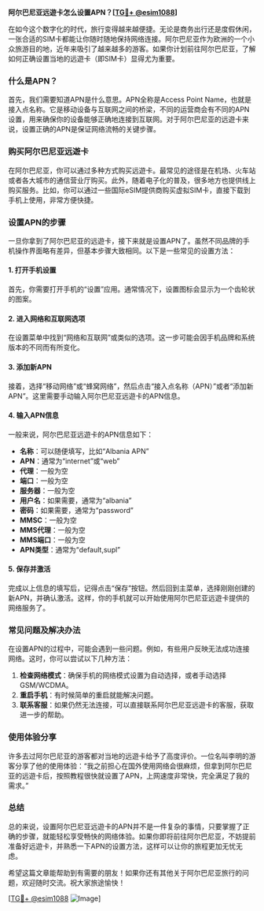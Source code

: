 **阿尔巴尼亚远遊卡怎么设置APN？[[TG💪+ @esim1088](https://t.me/s/esim1088)]**

在如今这个数字化的时代，旅行变得越来越便捷。无论是商务出行还是度假休闲，一张合适的SIM卡都能让你随时随地保持网络连接。阿尔巴尼亚作为欧洲的一个小众旅游目的地，近年来吸引了越来越多的游客。如果你计划前往阿尔巴尼亚，了解如何正确设置当地的远遊卡（即SIM卡）显得尤为重要。

### 什么是APN？

首先，我们需要知道APN是什么意思。APN全称是Access Point Name，也就是接入点名称。它是移动设备与互联网之间的桥梁，不同的运营商会有不同的APN设置，用来确保你的设备能够正确地连接到互联网。对于阿尔巴尼亚的远遊卡来说，设置正确的APN是保证网络流畅的关键步骤。

### 购买阿尔巴尼亚远遊卡

在阿尔巴尼亚，你可以通过多种方式购买远遊卡。最常见的途径是在机场、火车站或者各大城市的通信营业厅购买。此外，随着电子化的普及，很多地方也提供线上购买服务。比如，你可以通过一些国际eSIM提供商购买虚拟SIM卡，直接下载到手机上使用，非常方便快捷。

### 设置APN的步骤

一旦你拿到了阿尔巴尼亚的远遊卡，接下来就是设置APN了。虽然不同品牌的手机操作界面略有差异，但基本步骤大致相同。以下是一些常见的设置方法：

#### 1. 打开手机设置

首先，你需要打开手机的“设置”应用。通常情况下，设置图标会显示为一个齿轮状的图案。

#### 2. 进入网络和互联网选项

在设置菜单中找到“网络和互联网”或类似的选项。这一步可能会因手机品牌和系统版本的不同而有所变化。

#### 3. 添加新APN

接着，选择“移动网络”或“蜂窝网络”，然后点击“接入点名称（APN）”或者“添加新APN”。这里需要手动输入阿尔巴尼亚远遊卡的APN信息。

#### 4. 输入APN信息

一般来说，阿尔巴尼亚远遊卡的APN信息如下：
- **名称**：可以随便填写，比如“Albania APN”
- **APN**：通常为“internet”或“web”
- **代理**：一般为空
- **端口**：一般为空
- **服务器**：一般为空
- **用户名**：如果需要，通常为“albania”
- **密码**：如果需要，通常为“password”
- **MMSC**：一般为空
- **MMS代理**：一般为空
- **MMS端口**：一般为空
- **APN类型**：通常为“default,supl”

#### 5. 保存并激活

完成以上信息的填写后，记得点击“保存”按钮。然后回到主菜单，选择刚刚创建的新APN，并确认激活。这样，你的手机就可以开始使用阿尔巴尼亚远遊卡提供的网络服务了。

### 常见问题及解决办法

在设置APN的过程中，可能会遇到一些问题。例如，有些用户反映无法成功连接网络。这时，你可以尝试以下几种方法：

1. **检查网络模式**：确保手机的网络模式设置为自动选择，或者手动选择GSM/WCDMA。
2. **重启手机**：有时候简单的重启就能解决问题。
3. **联系客服**：如果仍然无法连接，可以直接联系阿尔巴尼亚远遊卡的客服，获取进一步的帮助。

### 使用体验分享

许多去过阿尔巴尼亚的游客都对当地的远遊卡给予了高度评价。一位名叫李明的游客分享了他的使用体验：“我之前担心在国外使用网络会很麻烦，但拿到阿尔巴尼亚的远遊卡后，按照教程很快就设置了APN，上网速度非常快，完全满足了我的需求。”

### 总结

总的来说，设置阿尔巴尼亚远遊卡的APN并不是一件复杂的事情，只要掌握了正确的步骤，就能轻松享受畅快的网络体验。如果你即将前往阿尔巴尼亚，不妨提前准备好远遊卡，并熟悉一下APN的设置方法，这样可以让你的旅程更加无忧无虑。

希望这篇文章能帮助到有需要的朋友！如果你还有其他关于阿尔巴尼亚旅行的问题，欢迎随时交流。祝大家旅途愉快！

[[TG💪+ @esim1088](https://t.me/s/esim1088) ![Image](https://i.postimg.cc/4NQfJmqS/Snipaste-2025-05-13-00-14-12.png)]